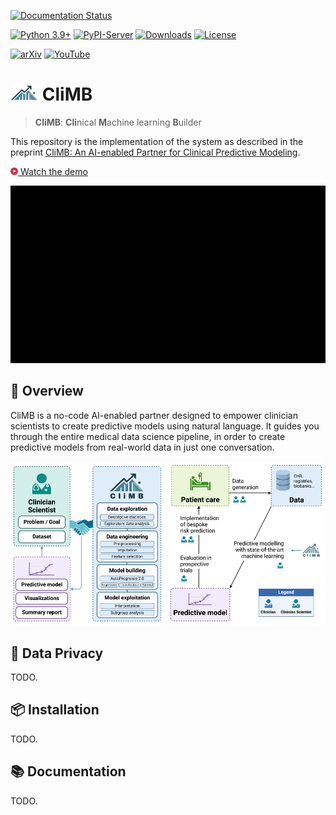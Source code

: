 [![Documentation Status](https://readthedocs.org/projects/climb-ai/badge/?version=latest)](https://climb-ai.readthedocs.io/en/latest/?badge=latest)

[![Python 3.9+](https://img.shields.io/badge/python-3.9+-blue.svg)](https://www.python.org/downloads/release/python-370/)
[![PyPI-Server](https://img.shields.io/pypi/v/climb-ai?color=blue)](https://pypi.org/project/climb-ai/)
[![Downloads](https://static.pepy.tech/badge/climb-ai)](https://pepy.tech/project/climb-ai)
[![License](https://img.shields.io/badge/License-Apache_2.0-blue.svg)](./LICENSE.txt)

[![arXiv](https://img.shields.io/badge/arXiv-2301.12260-b31b1b.svg)](http://arxiv.org/abs/2410.03736)
[![YouTube](https://img.shields.io/badge/YouTube-%23FF0000.svg?logo=YouTube&logoColor=white)](https://www.youtube.com/watch?v=76XuR0K3F5Y)


# <img src="docs/assets/climb-logo-no-text.png" height=25> CliMB

> **CliMB**: **Cli**nical **M**achine learning **B**uilder

This repository is the implementation of the system as described in the preprint [CliMB: An AI-enabled Partner for Clinical Predictive Modeling](http://arxiv.org/abs/2410.03736).

[<img src="docs/assets/play.svg" height=12> Watch the demo](https://www.youtube.com/watch?v=76XuR0K3F5Y)

[![Demo Video](docs/assets/video-demo.gif)](https://www.youtube.com/watch?v=76XuR0K3F5Y)



## 🏥 Overview
CliMB is a no-code AI-enabled partner designed to empower clinician scientists to create predictive models using natural language. It guides you through the entire medical data science pipeline, in order to create predictive models from real-world data in just one conversation.

<img src="docs/assets/climb-fig-main.png" width=49% alt="CliMB Conceptual Figure">
<img src="docs/assets/climb-fig-clinical.png" width=50% alt="CliMB Clinical Figure"> 



## 🔏 Data Privacy
TODO.


## 📦 Installation
TODO.


## 📚 Documentation
TODO.
